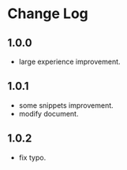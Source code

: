 # Change Log

## 1.0.0
- large experience improvement.

## 1.0.1
- some snippets improvement.
- modify document.

## 1.0.2
- fix typo.
